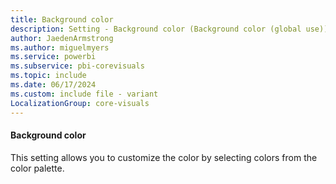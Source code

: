 ```yaml
---
title: Background color
description: Setting - Background color (Background color (global use))
author: JaedenArmstrong
ms.author: miguelmyers
ms.service: powerbi
ms.subservice: pbi-corevisuals
ms.topic: include
ms.date: 06/17/2024
ms.custom: include file - variant
LocalizationGroup: core-visuals
---
```

#### Background color

This setting allows you to customize the color by selecting colors from the color palette.
